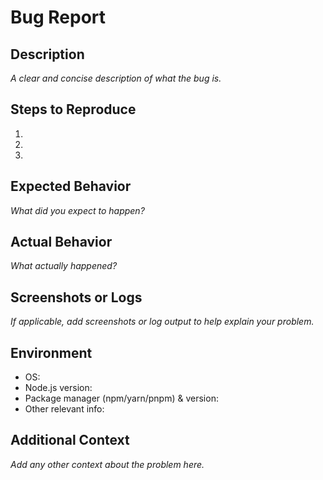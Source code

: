 # Bug Report

## Description

_A clear and concise description of what the bug is._

## Steps to Reproduce

1. 
2. 
3. 

## Expected Behavior

_What did you expect to happen?_

## Actual Behavior

_What actually happened?_

## Screenshots or Logs

_If applicable, add screenshots or log output to help explain your problem._

## Environment

- OS:
- Node.js version:
- Package manager (npm/yarn/pnpm) & version:
- Other relevant info:

## Additional Context

_Add any other context about the problem here._